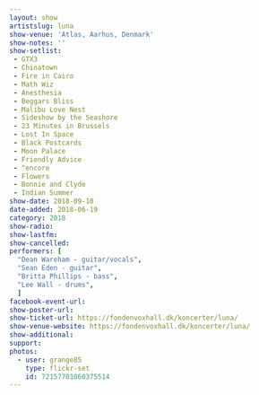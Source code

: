 ```yaml
---
layout: show
artistslug: luna
show-venue: 'Atlas, Aarhus, Denmark'
show-notes: ''
show-setlist:
 - GTX3
 - Chinatown
 - Fire in Cairo
 - Math Wiz
 - Anesthesia
 - Beggars Bliss
 - Malibu Love Nest
 - Sideshow by the Seashore
 - 23 Minutes in Brussels
 - Lost In Space
 - Black Postcards
 - Moon Palace
 - Friendly Advice
 - ^encore
 - Flowers
 - Bonnie and Clyde
 - Indian Summer
show-date: 2018-09-10
date-added: 2018-06-19
category: 2018
show-radio:
show-lastfm:
show-cancelled:
performers: [
  "Dean Wareham - guitar/vocals",
  "Sean Eden - guitar",
  "Britta Phillips - bass",
  "Lee Wall - drums",
  ]
facebook-event-url:
show-poster-url:
show-ticket-url: https://fondenvoxhall.dk/koncerter/luna/
show-venue-website: https://fondenvoxhall.dk/koncerter/luna/
show-additional:
support:
photos:
  - user: grange85
    type: flickr-set
    id: 72157701060375514
---
```


